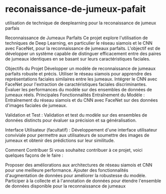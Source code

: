 # reconaissance-de-jumeux-pafait
utilisation de technique de deeplearning pour la reconaissance de  jumeux parfais

Reconnaissance de Jumeaux Parfaits
Ce projet explore l'utilisation de techniques de Deep Learning, en particulier le réseau siamois et le CNN avec FaceNet, pour la reconnaissance de jumeaux parfaits. L'objectif est de développer un système capable de distinguer efficacement entre des paires de jumeaux identiques en se basant sur leurs caractéristiques faciales.

Objectifs du Projet
Développer un modèle de reconnaissance de jumeaux parfaits robuste et précis.
Utiliser le réseau siamois pour apprendre des représentations faciales similaires entre les jumeaux.
Intégrer le CNN avec FaceNet pour l'extraction de caractéristiques faciales discriminantes.
Évaluer les performances du modèle sur des ensembles de données de jumeaux réels.
Principales Fonctionnalités
Entraînement du Modèle : Entraînement du réseau siamois et du CNN avec FaceNet sur des données d'images faciales de jumeaux.

Validation et Test : Validation et test du modèle sur des ensembles de données distincts pour évaluer sa précision et sa généralisation.

Interface Utilisateur (facultatif) : Développement d'une interface utilisateur conviviale pour permettre aux utilisateurs de soumettre des images de jumeaux et obtenir des prédictions sur leur similitude.

Comment Contribuer
Si vous souhaitez contribuer à ce projet, voici quelques façons de le faire :

Proposer des améliorations aux architectures de réseau siamois et CNN pour une meilleure performance.
Ajouter des fonctionnalités d'augmentation de données pour améliorer la robustesse du modèle.
Participer à la collecte et à l'annotation de données pour étendre l'ensemble de données disponible pour la reconnaissance de jumeaux
